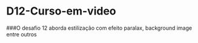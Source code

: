# D12-Curso-em-video

###O desafio 12 aborda estilização com efeito paralax, background image entre outros
